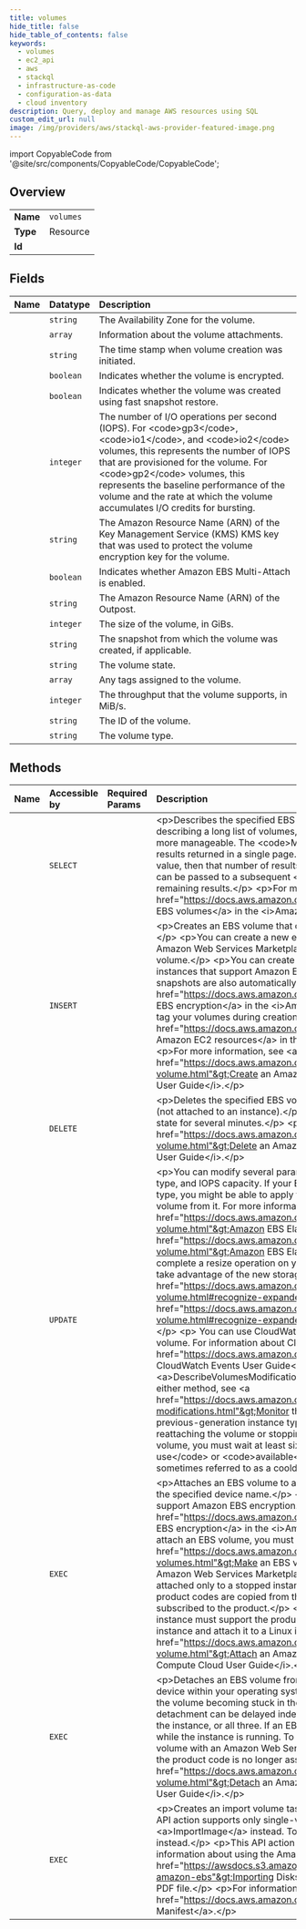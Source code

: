 ```yaml
---
title: volumes
hide_title: false
hide_table_of_contents: false
keywords:
  - volumes
  - ec2_api
  - aws    
  - stackql
  - infrastructure-as-code
  - configuration-as-data
  - cloud inventory
description: Query, deploy and manage AWS resources using SQL
custom_edit_url: null
image: /img/providers/aws/stackql-aws-provider-featured-image.png
---
```


import CopyableCode from '@site/src/components/CopyableCode/CopyableCode';




## Overview
<table><tbody>
<tr><td><b>Name</b></td><td><code>volumes</code></td></tr>
<tr><td><b>Type</b></td><td>Resource</td></tr>
<tr><td><b>Id</b></td><td><CopyableCode code="aws.ec2_api.volumes" /></td></tr>
</tbody></table>

## Fields
| Name | Datatype | Description |
|:-----|:---------|:------------|
| <CopyableCode code="AvailabilityZone" /> | `string` | The Availability Zone for the volume. |
| <CopyableCode code="attachmentSet" /> | `array` | Information about the volume attachments. |
| <CopyableCode code="createTime" /> | `string` | The time stamp when volume creation was initiated. |
| <CopyableCode code="encrypted" /> | `boolean` | Indicates whether the volume is encrypted. |
| <CopyableCode code="fastRestored" /> | `boolean` | Indicates whether the volume was created using fast snapshot restore. |
| <CopyableCode code="iops" /> | `integer` | The number of I/O operations per second (IOPS). For &lt;code&gt;gp3&lt;/code&gt;, &lt;code&gt;io1&lt;/code&gt;, and &lt;code&gt;io2&lt;/code&gt; volumes, this represents the number of IOPS that are provisioned for the volume. For &lt;code&gt;gp2&lt;/code&gt; volumes, this represents the baseline performance of the volume and the rate at which the volume accumulates I/O credits for bursting. |
| <CopyableCode code="kmsKeyId" /> | `string` | The Amazon Resource Name (ARN) of the Key Management Service (KMS) KMS key that was used to protect the volume encryption key for the volume. |
| <CopyableCode code="multiAttachEnabled" /> | `boolean` | Indicates whether Amazon EBS Multi-Attach is enabled. |
| <CopyableCode code="outpostArn" /> | `string` | The Amazon Resource Name (ARN) of the Outpost. |
| <CopyableCode code="size" /> | `integer` | The size of the volume, in GiBs. |
| <CopyableCode code="snapshotId" /> | `string` | The snapshot from which the volume was created, if applicable. |
| <CopyableCode code="status" /> | `string` | The volume state. |
| <CopyableCode code="tagSet" /> | `array` | Any tags assigned to the volume. |
| <CopyableCode code="throughput" /> | `integer` | The throughput that the volume supports, in MiB/s. |
| <CopyableCode code="volumeId" /> | `string` | The ID of the volume. |
| <CopyableCode code="volumeType" /> | `string` | The volume type. |
## Methods
| Name | Accessible by | Required Params | Description |
|:-----|:--------------|:----------------|:------------|
| <CopyableCode code="volumes_Describe" /> | `SELECT` | <CopyableCode code="region" /> | &lt;p&gt;Describes the specified EBS volumes or all of your EBS volumes.&lt;/p&gt; &lt;p&gt;If you are describing a long list of volumes, we recommend that you paginate the output to make the list more manageable. The &lt;code&gt;MaxResults&lt;/code&gt; parameter sets the maximum number of results returned in a single page. If the list of results exceeds your &lt;code&gt;MaxResults&lt;/code&gt; value, then that number of results is returned along with a &lt;code&gt;NextToken&lt;/code&gt; value that can be passed to a subsequent &lt;code&gt;DescribeVolumes&lt;/code&gt; request to retrieve the remaining results.&lt;/p&gt; &lt;p&gt;For more information about EBS volumes, see &lt;a href="https://docs.aws.amazon.com/AWSEC2/latest/UserGuide/EBSVolumes.html"&gt;Amazon EBS volumes&lt;/a&gt; in the &lt;i&gt;Amazon Elastic Compute Cloud User Guide&lt;/i&gt;.&lt;/p&gt; |
| <CopyableCode code="volume_Create" /> | `INSERT` | <CopyableCode code="AvailabilityZone, region" /> | &lt;p&gt;Creates an EBS volume that can be attached to an instance in the same Availability Zone.&lt;/p&gt; &lt;p&gt;You can create a new empty volume or restore a volume from an EBS snapshot. Any Amazon Web Services Marketplace product codes from the snapshot are propagated to the volume.&lt;/p&gt; &lt;p&gt;You can create encrypted volumes. Encrypted volumes must be attached to instances that support Amazon EBS encryption. Volumes that are created from encrypted snapshots are also automatically encrypted. For more information, see &lt;a href="https://docs.aws.amazon.com/AWSEC2/latest/UserGuide/EBSEncryption.html"&gt;Amazon EBS encryption&lt;/a&gt; in the &lt;i&gt;Amazon Elastic Compute Cloud User Guide&lt;/i&gt;.&lt;/p&gt; &lt;p&gt;You can tag your volumes during creation. For more information, see &lt;a href="https://docs.aws.amazon.com/AWSEC2/latest/UserGuide/Using_Tags.html"&gt;Tag your Amazon EC2 resources&lt;/a&gt; in the &lt;i&gt;Amazon Elastic Compute Cloud User Guide&lt;/i&gt;.&lt;/p&gt; &lt;p&gt;For more information, see &lt;a href="https://docs.aws.amazon.com/AWSEC2/latest/UserGuide/ebs-creating-volume.html"&gt;Create an Amazon EBS volume&lt;/a&gt; in the &lt;i&gt;Amazon Elastic Compute Cloud User Guide&lt;/i&gt;.&lt;/p&gt; |
| <CopyableCode code="volume_Delete" /> | `DELETE` | <CopyableCode code="VolumeId, region" /> | &lt;p&gt;Deletes the specified EBS volume. The volume must be in the &lt;code&gt;available&lt;/code&gt; state (not attached to an instance).&lt;/p&gt; &lt;p&gt;The volume can remain in the &lt;code&gt;deleting&lt;/code&gt; state for several minutes.&lt;/p&gt; &lt;p&gt;For more information, see &lt;a href="https://docs.aws.amazon.com/AWSEC2/latest/UserGuide/ebs-deleting-volume.html"&gt;Delete an Amazon EBS volume&lt;/a&gt; in the &lt;i&gt;Amazon Elastic Compute Cloud User Guide&lt;/i&gt;.&lt;/p&gt; |
| <CopyableCode code="volume_Modify" /> | `UPDATE` | <CopyableCode code="VolumeId, region" /> | &lt;p&gt;You can modify several parameters of an existing EBS volume, including volume size, volume type, and IOPS capacity. If your EBS volume is attached to a current-generation EC2 instance type, you might be able to apply these changes without stopping the instance or detaching the volume from it. For more information about modifying EBS volumes, see &lt;a href="https://docs.aws.amazon.com/AWSEC2/latest/UserGuide/ebs-modify-volume.html"&gt;Amazon EBS Elastic Volumes&lt;/a&gt; (Linux instances) or &lt;a href="https://docs.aws.amazon.com/AWSEC2/latest/WindowsGuide/ebs-modify-volume.html"&gt;Amazon EBS Elastic Volumes&lt;/a&gt; (Windows instances).&lt;/p&gt; &lt;p&gt;When you complete a resize operation on your volume, you need to extend the volume's file-system size to take advantage of the new storage capacity. For more information, see &lt;a href="https://docs.aws.amazon.com/AWSEC2/latest/UserGuide/ebs-expand-volume.html#recognize-expanded-volume-linux"&gt;Extend a Linux file system&lt;/a&gt; or &lt;a href="https://docs.aws.amazon.com/AWSEC2/latest/WindowsGuide/ebs-expand-volume.html#recognize-expanded-volume-windows"&gt;Extend a Windows file system&lt;/a&gt;.&lt;/p&gt; &lt;p&gt; You can use CloudWatch Events to check the status of a modification to an EBS volume. For information about CloudWatch Events, see the &lt;a href="https://docs.aws.amazon.com/AmazonCloudWatch/latest/events/"&gt;Amazon CloudWatch Events User Guide&lt;/a&gt;. You can also track the status of a modification using &lt;a&gt;DescribeVolumesModifications&lt;/a&gt;. For information about tracking status changes using either method, see &lt;a href="https://docs.aws.amazon.com/AWSEC2/latest/UserGuide/monitoring-volume-modifications.html"&gt;Monitor the progress of volume modifications&lt;/a&gt;.&lt;/p&gt; &lt;p&gt;With previous-generation instance types, resizing an EBS volume might require detaching and reattaching the volume or stopping and restarting the instance.&lt;/p&gt; &lt;p&gt;After modifying a volume, you must wait at least six hours and ensure that the volume is in the &lt;code&gt;in-use&lt;/code&gt; or &lt;code&gt;available&lt;/code&gt; state before you can modify the same volume. This is sometimes referred to as a cooldown period.&lt;/p&gt; |
| <CopyableCode code="volume_Attach" /> | `EXEC` | <CopyableCode code="Device, InstanceId, VolumeId, region" /> | &lt;p&gt;Attaches an EBS volume to a running or stopped instance and exposes it to the instance with the specified device name.&lt;/p&gt; &lt;p&gt;Encrypted EBS volumes must be attached to instances that support Amazon EBS encryption. For more information, see &lt;a href="https://docs.aws.amazon.com/AWSEC2/latest/UserGuide/EBSEncryption.html"&gt;Amazon EBS encryption&lt;/a&gt; in the &lt;i&gt;Amazon Elastic Compute Cloud User Guide&lt;/i&gt;.&lt;/p&gt; &lt;p&gt;After you attach an EBS volume, you must make it available. For more information, see &lt;a href="https://docs.aws.amazon.com/AWSEC2/latest/UserGuide/ebs-using-volumes.html"&gt;Make an EBS volume available for use&lt;/a&gt;.&lt;/p&gt; &lt;p&gt;If a volume has an Amazon Web Services Marketplace product code:&lt;/p&gt; &lt;ul&gt; &lt;li&gt; &lt;p&gt;The volume can be attached only to a stopped instance.&lt;/p&gt; &lt;/li&gt; &lt;li&gt; &lt;p&gt;Amazon Web Services Marketplace product codes are copied from the volume to the instance.&lt;/p&gt; &lt;/li&gt; &lt;li&gt; &lt;p&gt;You must be subscribed to the product.&lt;/p&gt; &lt;/li&gt; &lt;li&gt; &lt;p&gt;The instance type and operating system of the instance must support the product. For example, you can't detach a volume from a Windows instance and attach it to a Linux instance.&lt;/p&gt; &lt;/li&gt; &lt;/ul&gt; &lt;p&gt;For more information, see &lt;a href="https://docs.aws.amazon.com/AWSEC2/latest/UserGuide/ebs-attaching-volume.html"&gt;Attach an Amazon EBS volume to an instance&lt;/a&gt; in the &lt;i&gt;Amazon Elastic Compute Cloud User Guide&lt;/i&gt;.&lt;/p&gt; |
| <CopyableCode code="volume_Detach" /> | `EXEC` | <CopyableCode code="VolumeId, region" /> | &lt;p&gt;Detaches an EBS volume from an instance. Make sure to unmount any file systems on the device within your operating system before detaching the volume. Failure to do so can result in the volume becoming stuck in the &lt;code&gt;busy&lt;/code&gt; state while detaching. If this happens, detachment can be delayed indefinitely until you unmount the volume, force detachment, reboot the instance, or all three. If an EBS volume is the root device of an instance, it can't be detached while the instance is running. To detach the root volume, stop the instance first.&lt;/p&gt; &lt;p&gt;When a volume with an Amazon Web Services Marketplace product code is detached from an instance, the product code is no longer associated with the instance.&lt;/p&gt; &lt;p&gt;For more information, see &lt;a href="https://docs.aws.amazon.com/AWSEC2/latest/UserGuide/ebs-detaching-volume.html"&gt;Detach an Amazon EBS volume&lt;/a&gt; in the &lt;i&gt;Amazon Elastic Compute Cloud User Guide&lt;/i&gt;.&lt;/p&gt; |
| <CopyableCode code="volume_Import" /> | `EXEC` | <CopyableCode code="AvailabilityZone, Image, Volume, region" /> | &lt;p&gt;Creates an import volume task using metadata from the specified disk image.&lt;/p&gt; &lt;p&gt;This API action supports only single-volume VMs. To import multi-volume VMs, use &lt;a&gt;ImportImage&lt;/a&gt; instead. To import a disk to a snapshot, use &lt;a&gt;ImportSnapshot&lt;/a&gt; instead.&lt;/p&gt; &lt;p&gt;This API action is not supported by the Command Line Interface (CLI). For information about using the Amazon EC2 CLI, which is deprecated, see &lt;a href="https://awsdocs.s3.amazonaws.com/EC2/ec2-clt.pdf#importing-your-volumes-into-amazon-ebs"&gt;Importing Disks to Amazon EBS&lt;/a&gt; in the &lt;i&gt;Amazon EC2 CLI Reference&lt;/i&gt; PDF file.&lt;/p&gt; &lt;p&gt;For information about the import manifest referenced by this API action, see &lt;a href="https://docs.aws.amazon.com/AWSEC2/latest/APIReference/manifest.html"&gt;VM Import Manifest&lt;/a&gt;.&lt;/p&gt; |
